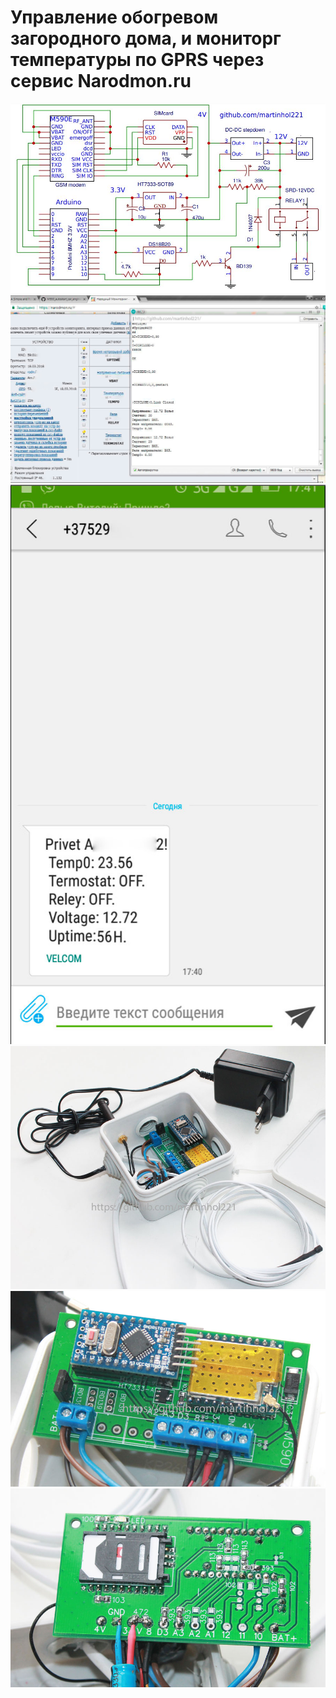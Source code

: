 # Управление обогревом загородного дома, и мониторг температуры по GPRS через сервис Narodmon.ru

![](https://github.com/martinhol221/GSM_narodmon.ru/blob/master/img/M590-Schema.JPG)
![](https://github.com/martinhol221/GSM_narodmon.ru/blob/master/img/gsm-m590-1.jpg)
![](https://github.com/martinhol221/GSM_narodmon.ru/blob/master/img/45455.jpg)
![](https://github.com/martinhol221/GSM_narodmon.ru/blob/master/img/gsm-m590.jpg)
![](https://github.com/martinhol221/GSM_narodmon.ru/blob/master/img/gsm-m590-2.jpg)
![](https://github.com/martinhol221/GSM_narodmon.ru/blob/master/img/gsm-m590-3.jpg)
